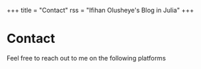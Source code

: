 +++
title = "Contact"
rss = "Ifihan Olusheye's Blog in Julia"
+++

# Contact

Feel free to reach out to me on the following platforms